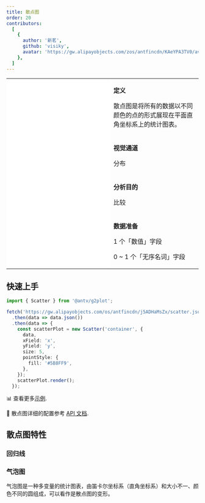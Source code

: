 ```yaml
---
title: 散点图
order: 20
contributors:
  [
    {
      author: '新茗',
      github: 'visiky',
      avatar: 'https://gw.alipayobjects.com/zos/antfincdn/KAeYPA3TV0/avatar.jpeg',
    },
  ]
---
```


<div class="manual-docs">

 <div data-card-type="block" data-lake-card="table" id="pLwYV" class="">
    <table class="lake-table" style="width: 100%; outline: none; border-collapse: collapse;">
      <colgroup>
        <col width="425" span="1">
        <col width="340" span="1">
      </colgroup>
      <tbody>
        <tr style="height: 33px;">
          <td colspan="1" rowspan="4" style="background:#fff">
            <Playground path='scatter/scatter/demo/color-mapping.ts' rid='rect1'></playground>
          </td>
          <td class="style1">
          <p><strong>定义</strong></p>
            <p><span class="lake-fontsize-12">散点图是将所有的数据以不同颜色的点的形式展现在平面直角坐标系上的统计图表。</span></p>
          </td>
        </tr>
        <tr style="height: 33px;">
          <td class="style1">
            <p><strong>视觉通道</strong></p>
            <p><span class="lake-fontsize-12">分布</span></p>
          </td>
        </tr>
        <tr style="height: 33px;">
          <td colspan="1">
            <p><strong>分析目的</strong></p>
            <p><span class="lake-fontsize-12">比较</span></p>
          </td>
        </tr>
        <tr style="height: 33px;">
          <td colspan="1">
            <p><strong>数据准备</strong></p>
            <p><span class="lake-fontsize-12">1 个「数值」字段</span></p>
               <p><span class="lake-fontsize-12">0 ~ 1 个「无序名词」字段</span></p>
          </td>
        </tr>
      </tbody>
    </table>
  </div>

## 快速上手

<div class='sign'>

```ts
import { Scatter } from '@antv/g2plot';

fetch('https://gw.alipayobjects.com/os/antfincdn/j5ADHaMsZx/scatter.json')
  .then(data => data.json())
  .then(data => {
    const scatterPlot = new Scatter('container', {
      data,
      xField: 'x',
      yField: 'y',
      size: 5,
      pointStyle: {
        fill: '#5B8FF9',
      },
    });
    scatterPlot.render();
  });
```

</div>

📊 查看更多<a href="/zh/examples/scatter/scatter" target='blank'>示例</a>.

🎨 散点图详细的配置参考 [API 文档](/zh/docs/api/plots/scatter).

## 散点图特性

### 回归线

<Playground path='scatter/scatter/demo/line.ts' rid='rect2'></playground>

### 气泡图

气泡图是一种多变量的统计图表，由笛卡尔坐标系（直角坐标系）和大小不一、颜色不同的圆组成，可以看作是散点图的变形。

<Playground path='scatter/bubble/demo/quadrant.ts' rid='rect3'></playground>

</div>

